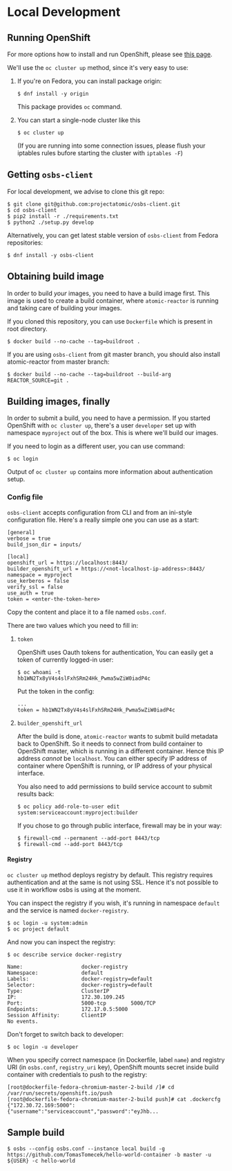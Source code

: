 # Local Development


## Running OpenShift

For more options how to install and run OpenShift, please see [this page](https://install.openshift.com/).

We'll use the `oc cluster up` method, since it's very easy to use:

 1. If you're on Fedora, you can install package origin:
    ```
    $ dnf install -y origin
    ```
    This package provides `oc` command.

 2. You can start a single-node cluster like this
    ```
    $ oc cluster up
    ```
    (If you are running into some connection issues, please flush your iptables
    rules bufore starting the cluster with `iptables -F`)


## Getting `osbs-client`

For local development, we advise to clone this git repo:

```
$ git clone git@github.com:projectatomic/osbs-client.git
$ cd osbs-client
$ pip2 install -r ./requirements.txt
$ python2 ./setup.py develop
```

Alternatively, you can get latest stable version of `osbs-client` from Fedora repositories:

```
$ dnf install -y osbs-client
```


## Obtaining build image

In order to build *your* images, you need to have a build image first.
This image is used to create a build container, where `atomic-reactor` is
running and taking care of building your images.

If you cloned this repository, you can use `Dockerfile` which is present in root directory.

```
$ docker build --no-cache --tag=buildroot .
```

If you are using `osbs-client` from git master branch, you should also install
atomic-reactor from master branch:

```
$ docker build --no-cache --tag=buildroot --build-arg REACTOR_SOURCE=git .
```


## Building images, finally

In order to submit a build, you need to have a permission. If you started
OpenShift with `oc cluster up`, there's a user `developer` set up with
namespace `myproject` out of the box. This is where we'll build our images.

If you need to login as a different user, you can use command:

```
$ oc login
```

Output of `oc cluster up` contains more information about authentication setup.


### Config file

`osbs-client` accepts configuration from CLI and from an ini-style
configuration file. Here's a really simple one you can use as a start:

```
[general]
verbose = true
build_json_dir = inputs/

[local]
openshift_url = https://localhost:8443/
builder_openshift_url = https://<not-localhost-ip-address>:8443/
namespace = myproject
use_kerberos = false
verify_ssl = false
use_auth = true
token = <enter-the-token-here>
```

Copy the content and place it to a file named `osbs.conf`.

There are two values which you need to fill in:

1. `token`

    OpenShift uses Oauth tokens for authentication, You can easily get a token of
    currently logged-in user:

    ```
    $ oc whoami -t
    hb1WN2Tx8yV4s4slFxhSRm24Hk_Pwma5wZiW0iadP4c
    ```

    Put the token in the config:

    ```
    ...
    token = hb1WN2Tx8yV4s4slFxhSRm24Hk_Pwma5wZiW0iadP4c
    ```

2. `builder_openshift_url`

    After the build is done, `atomic-reactor` wants to submit build metadata
    back to OpenShift. So it needs to connect from build container to OpenShift
    master, which is running in a different container. Hence this IP address
    *cannot* be `localhost`. You can either specify IP address of container
    where OpenShift is running, or IP address of your physical interface.

    You also need to add permissions to build service account to submit results back:

    ```
    $ oc policy add-role-to-user edit system:serviceaccount:myproject:builder
    ```

    If you chose to go through public interface, firewall may be in your way:


    ```
    $ firewall-cmd --permanent --add-port 8443/tcp
    $ firewall-cmd --add-port 8443/tcp
    ```


#### Registry

`oc cluster up` method deploys registry by default. This registry requires
authentication and at the same is not using SSL. Hence it's not possible to use
it in workflow osbs is using at the moment.


You can inspect the registry if you wish, it's running in namespace `default`
and the service is named `docker-registry`.

```
$ oc login -u system:admin
$ oc project default
```

And now you can inspect the registry:

```
$ oc describe service docker-registry

Name:                   docker-registry
Namespace:              default
Labels:                 docker-registry=default
Selector:               docker-registry=default
Type:                   ClusterIP
IP:                     172.30.109.245
Port:                   5000-tcp        5000/TCP
Endpoints:              172.17.0.5:5000
Session Affinity:       ClientIP
No events.
```

Don't forget to switch back to developer:

```
$ oc login -u developer
```

When you specify correct namespace (in Dockerfile, label `name`) and registry
URI (in `osbs.conf`, `registry_uri` key), OpenShift mounts secret inside build
container with credentials to push to the registry:

```
[root@dockerfile-fedora-chromium-master-2-build /]# cd /var/run/secrets/openshift.io/push
[root@dockerfile-fedora-chromium-master-2-build push]# cat .dockercfg
{"172.30.72.169:5000":{"username":"serviceaccount","password":"eyJhb...
```


## Sample build

```
$ osbs --config osbs.conf --instance local build -g https://github.com/TomasTomecek/hello-world-container -b master -u ${USER} -c hello-world
```
